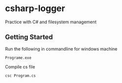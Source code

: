 # csharp-logger

Practice with C# and filesystem management

## Getting Started

Run the following in commandline for windows machine
```
Programe.exe
```

Compile cs file
```
csc Program.cs
```
